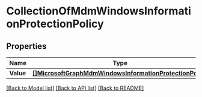 # CollectionOfMdmWindowsInformationProtectionPolicy

## Properties

Name | Type | Description | Notes
------------ | ------------- | ------------- | -------------
**Value** | [**[]MicrosoftGraphMdmWindowsInformationProtectionPolicy**](microsoft.graph.mdmWindowsInformationProtectionPolicy.md) |  | [optional] 

[[Back to Model list]](../README.md#documentation-for-models) [[Back to API list]](../README.md#documentation-for-api-endpoints) [[Back to README]](../README.md)


